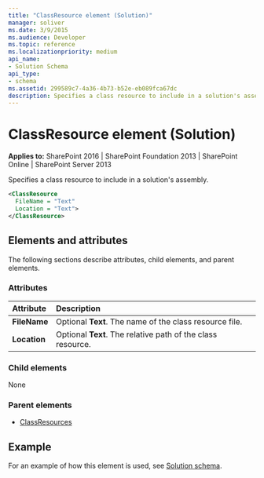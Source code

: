 ```yaml
---
title: "ClassResource element (Solution)"
manager: soliver
ms.date: 3/9/2015
ms.audience: Developer
ms.topic: reference
ms.localizationpriority: medium
api_name:
- Solution Schema
api_type:
- schema
ms.assetid: 299589c7-4a36-4b73-b52e-eb089fca67dc
description: Specifies a class resource to include in a solution's assembly.
---
```


# ClassResource element (Solution)

**Applies to:** SharePoint 2016 | SharePoint Foundation 2013 | SharePoint Online | SharePoint Server 2013

Specifies a class resource to include in a solution's assembly.

```XML
<ClassResource
  FileName = "Text"
  Location = "Text">
</ClassResource>
```

## Elements and attributes

The following sections describe attributes, child elements, and parent elements.

### Attributes

|**Attribute**|**Description**|
|:-----|:-----|
|**FileName** <br/> |Optional **Text**. The name of the class resource file.  <br/> |
|**Location** <br/> |Optional **Text**. The relative path of the class resource.  <br/> |

### Child elements

None

### Parent elements

- [ClassResources](classresources-element-solution.md)

## Example

For an example of how this element is used, see [Solution schema](solution-schema.md).

